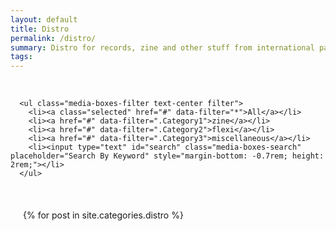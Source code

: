 ```yaml
---
layout: default
title: Distro
permalink: /distro/
summary: Distro for records, zine and other stuff from international partners.
tags:
---
```


<br>

<div class="grid-section page">

   <div class="content grid-container">
  
   <div class="filters-container contain-to-grid sticky">

      <ul class="media-boxes-filter text-center filter">
        <li><a class="selected" href="#" data-filter="*">All</a></li>
        <li><a href="#" data-filter=".Category1">zine</a></li>
        <li><a href="#" data-filter=".Category2">flexi</a></li>
        <li><a href="#" data-filter=".Category3">miscellaneous</a></li>
        <li><input type="text" id="search" class="media-boxes-search" placeholder="Search By Keyword" style="margin-bottom: -0.7rem; height: 2rem;"></li>  
      </ul>

   </div>      

   <br>

<div id="grid" style="padding: 20px">
  {% for post in site.categories.distro %}      
    <div class="media-box 
     {% if post.categories contains 'zine' %} 
       Category1
     {% else %}
     {% endif %}
     {% if post.categories contains 'flexi' %} 
       Category2
     {% else %}
     {% endif %}
     {% if post.categories contains 'miscellaneous' %} 
       Category3
     {% else %}
     
     {% endif %}">
        
      <a href="{{ post.url | prepend: site.baseurl }}">
      <!-- <hr> -->
      	<div class="maintitle">
	        <h6>{{ post.name }}</h6>
	        <!-- <p>{{ post.sku }}</p> -->
        </div>
      </a>

      <a href="{{ post.url | prepend: site.baseurl }}">
        <div class="imageblockDistro">
        {% if post.image contains 'http' %}
            <img src="{{ post.image }}" alt="{{ post.tile }}"/>
          {% else %}
            <img src="/img/distro/{{ post.image }}" alt="{{ post.tile }}"/>
        {% endif %}
        </div>
       {% if post.soldout == true %}
        <p class="text-center soldout">sold out</p>
        {% else %}
        <p class="text-center">{{ post.price }} EU</p>   
       {% endif %}
      </a>

    </div>  
  {% endfor %}
  </div>

  </div>
</div>
